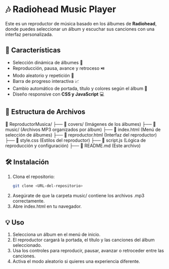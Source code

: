# 🎶 Radiohead Music Player

Este es un reproductor de música basado en los álbumes de **Radiohead**, donde puedes seleccionar un álbum y escuchar sus canciones con una interfaz personalizada.

## 🚀 Características

- Selección dinámica de álbumes 🎨
- Reproducción, pausa, avance y retroceso ⏯️
- Modo aleatorio y repetición 🔄
- Barra de progreso interactiva 📈
- Cambio automático de portada, título y colores según el álbum 🎨
- Diseño responsive con **CSS y JavaScript** 💻

## 📂 Estructura de Archivos

📁 ReproductorMusica/ 
├── 📁 covers/  (Imágenes de los álbumes) 
├── 📁 music/  (Archivos MP3 organizados por álbum) 
├── 📄 index.html  (Menú de selección de álbumes) 
├── 📄 reproductor.html  (Interfaz del reproductor) 
├── 📄 style.css  (Estilos del reproductor) 
├── 📄 script.js  (Lógica de reproducción y configuración) 
├── 📄 README.md  (Este archivo)


## 🛠️ Instalación

1. Clona el repositorio:
   ```bash
   git clone <URL-del-repositorio>
2. Asegúrate de que la carpeta music/ contiene los archivos .mp3 correctamente.
3. Abre index.html en tu navegador.

## 💡 Uso

1. Selecciona un álbum en el menú de inicio.
2. El reproductor cargará la portada, el título y las canciones del álbum seleccionado.
3. Usa los controles para reproducir, pausar, avanzar o retroceder entre las canciones.
4. Activa el modo aleatorio si quieres una experiencia diferente.

